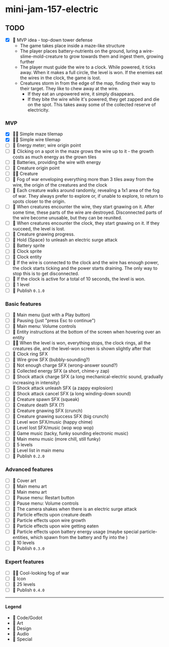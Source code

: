 # mini-jam-157-electric

## TODO

- [x] 💚 MVP idea - top-down tower defense
    - The game takes place inside a maze-like structure
    - The player places battery-nutrients on the ground, luring a wire-slime-mold-creature to grow towards them and
      ingest them, growing further
    - The player must guide the wire to a clock. While powered, it ticks away. When it makes a full circle, the level is
      won. If the enemies eat the wires in the clock, the game is lost.
    - Creatures storm in from the edge of the map, finding their way to their target. They like to chew away at the
      wire.
        - If they eat an unpowered wire, it simply disappears.
        - If they bite the wire while it's powered, they get zapped and die on the spot. This takes away some of the
          collected reserve of electricity.

### MVP

- [x] 💙💜 Simple maze tilemap
- [x] 💙💜 Simple wire tilemap
- [ ] 💙 Energy meter; wire origin point
- [ ] 💙 Clicking on a spot in the maze grows the wire up to it - the growth costs as much energy as the grown tiles
- [ ] 💙 Batteries, providing the wire with energy
- [ ] 💙 Creature origin point
- [ ] 💙💜 Creature
- [ ] 💙 Fog of war enveloping everything more than 3 tiles away from the wire, the origin of the creatures and the clock
- [ ] 💙 Each creature walks around randomly, revealing a 1x1 area of the fog of war. They always prefer to explore or,
  if unable to explore, to return to spots closer to the origin.
- [ ] 💙 When creatures encounter the wire, they start gnawing on it. After some time, these parts of the wire are
  destroyed. Disconnected parts of the wire become unusable, but they can be reunited.
- [ ] 💙 When creatures encounter the clock, they start gnawing on it. If they succeed, the level is lost.
- [ ] 💙 Creature gnawing progress.
- [ ] 💙 Hold {Space} to unleash an electric surge attack
- [ ] 💜 Battery sprite
- [ ] 💜 Clock sprite
- [ ] 💙 Clock entity
- [ ] 💙 If the wire is connected to the clock and the wire has enough power, the clock starts ticking and the power
  starts draining. The only way to stop this is to get disconnected.
- [ ] 💙 If the clock is active for a total of 10 seconds, the level is won.
- [ ] 💚 1 level
- [ ] 💟 Publish `0.1.0`

### Basic features

- [ ] 💙 Main menu (just with a Play button)
- [ ] 💙 Pausing (just "press Esc to continue")
- [ ] 💙 Main menu: Volume controls
- [ ] 💙 Entity instructions at the bottom of the screen when hovering over an entity
- [ ] 💙💜 When the level is won, everything stops, the clock rings, all the creatures die, and the level-won screen is
  shown slightly after that
- [ ] 💛 Clock ring SFX
- [ ] 💛 Wire grow SFX (bubbly-sounding?)
- [ ] 💛 Not enough charge SFX (wrong-answer sound?)
- [ ] 💛 Collected energy SFX (a short, chime-y zap)
- [ ] 💛 Shock attack charge SFX (a long mechanical-electric sound, gradually increasing in intensity)
- [ ] 💛 Shock attack unleash SFX (a zappy explosion)
- [ ] 💛 Shock attack cancel SFX (a long winding-down sound)
- [ ] 💛 Creature spawn SFX (squeak)
- [ ] 💛 Creature death SFX (?)
- [ ] 💛 Creature gnawing SFX (crunch)
- [ ] 💛 Creature gnawing success SFX (big crunch)
- [ ] 💛 Level won SFX/music (happy chime)
- [ ] 💛 Level lost SFX/music (wop wop wop)
- [ ] 💛 Game music (tacky, funky sounding electronic music)
- [ ] 💛 Main menu music (more chill, still funky)
- [ ] 💚 5 levels
- [ ] 💙 Level list in main menu
- [ ] 💟 Publish `0.2.0`

### Advanced features

- [ ] 💜 Cover art
- [ ] 💜 Main menu art
- [ ] 💜 Main menu art
- [ ] 💙 Pause menu: Restart button
- [ ] 💙 Pause menu: Volume controls
- [ ] 💙 The camera shakes when there is an electric surge attack
- [ ] 💙 Particle effects upon creature death
- [ ] 💙 Particle effects upon wire growth
- [ ] 💙 Particle effects upon wire getting eaten
- [ ] 💙 Particle effects upon battery energy usage (maybe special particle-entities, which spawn from the battery and
  fly into the )
- [ ] 💚 10 levels
- [ ] 💟 Publish `0.3.0`

### Expert features

- [ ] 💙💜 Cool-looking fog of war
- [ ] 💜 Icon
- [ ] 💚 25 levels
- [ ] 💟 Publish `0.4.0`

---

#### Legend

- 💙 Code/Godot
- 💜 Art
- 💚 Design
- 💛 Audio
- 💟 Special
